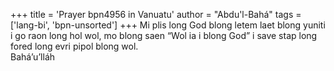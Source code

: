 +++
title = 'Prayer bpn4956 in Vanuatu'
author = "Abdu'l-Bahá"
tags = ['lang-bi', 'bpn-unsorted']
+++
Mi plis long God blong letem laet blong yuniti i go raon long hol wol, mo blong saen “Wol ia i blong God” i save stap long fored long evri pipol blong wol.  
Bahá’u’lláh
